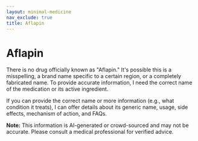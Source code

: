 ```yaml
---
layout: minimal-medicine
nav_exclude: true
title: Aflapin
---
```


# Aflapin

There is no drug officially known as "Aflapin."  It's possible this is a misspelling, a brand name specific to a certain region, or a completely fabricated name.  To provide accurate information, I need the correct name of the medication or its active ingredient.

If you can provide the correct name or more information (e.g., what condition it treats), I can offer details about its generic name, usage, side effects, mechanism of action, and FAQs.


**Note:** This information is AI-generated or crowd-sourced and may not be accurate. Please consult a medical professional for verified advice.